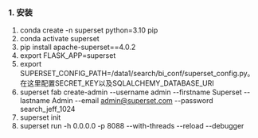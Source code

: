 ### 1. 安装
1. conda create -n superset python=3.10 pip
2. conda activate superset
3. pip install apache-superset==4.0.2
4. export FLASK_APP=superset
5. export SUPERSET_CONFIG_PATH=/data1/search/bi_conf/superset_config.py。在这里配置SECRET_KEY以及SQLALCHEMY_DATABASE_URI
6. superset fab create-admin --username admin --firstname Superset --lastname Admin --email admin@superset.com --password search_jeff_1024
7. superset init
8. superset run -h 0.0.0.0 -p 8088 --with-threads --reload --debugger
